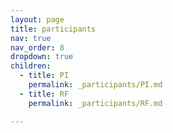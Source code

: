 ```yaml
---
layout: page
title: participants
nav: true
nav_order: 8
dropdown: true
children:
  - title: PI
    permalink: _participants/PI.md
  - title: RF
    permalink: _participants/RF.md

---
```

